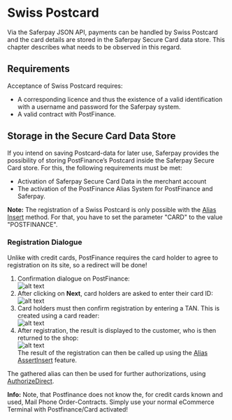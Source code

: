 # Swiss Postcard

Via the Saferpay JSON API, payments can be handled by Swiss Postcard and the card details are stored in the Saferpay Secure Card data store. This chapter describes what needs to be observed in this regard.

## <a name="pf-requirement"></a> Requirements

Acceptance of Swiss Postcard requires:

* A corresponding licence and thus the existence of a valid identification with a username and password for the Saferpay system.
* A valid contract with PostFinance.

## <a name="pf-alias"></a> Storage in the Secure Card Data Store

If you intend on saving Postcard-data for later use, Saferpay provides the possibility of storing PostFinance’s Postcard inside the Saferpay Secure Card store. For this, the following requirements must be met:

*	Activation of Saferpay Secure Card Data in the merchant account
* The activation of the PostFinance Alias System for PostFinance and Saferpay.

<div class="info">
  <p><strong>Note:</strong> The registration of a Swiss Postcard is only possible with the <a href="https://saferpay.github.io/jsonapi/#Payment_v1_Alias_Insert">Alias Insert</a> method. For that, you have to set the parameter "CARD" to the value "POSTFINANCE".</p>
</div>

### <a name="pf-regdial"></a> Registration Dialogue

Unlike with credit cards, PostFinance requires the card holder to agree to registration on its site, so a redirect will be done!

1. Confirmation dialogue on PostFinance:  
![alt text](https://raw.githubusercontent.com/saferpay/sndbx/master/images/post_reg_for_payment.png "Confirmation")  
2. After clicking on **Next**, card holders are asked to enter their card ID:  
![alt text](https://raw.githubusercontent.com/saferpay/sndbx/master/images/post_enter_id.png "Enter ID")  
3. Card holders must then confirm registration by entering a TAN. This is created using a card reader:  
![alt text](https://raw.githubusercontent.com/saferpay/sndbx/master/images/post_input_reader.png "Enter Code")  
4. After registration, the result is displayed to the customer, who is then returned to the shop:  
![alt text](https://raw.githubusercontent.com/saferpay/sndbx/master/images/post_reg_completed.png "Registration complete")  
The result of the registration can then be called up using the [Alias AssertInsert](https://saferpay.github.io/jsonapi/#Payment_v1_Alias_AssertInsert) feature.

The gathered alias can then be used for further authorizations, using [AuthorizeDirect](https://saferpay.github.io/jsonapi/index.html#Payment_v1_Transaction_AuthorizeDirect).

<div class="info">
  <p><strong>Info:</strong> Note, that Postfinance does not know the, for credit cards known and used, Mail Phone Order-Contracts. Simply use your normal eCommerce Terminal with Postfinance/Card activated!</p>
</div>
